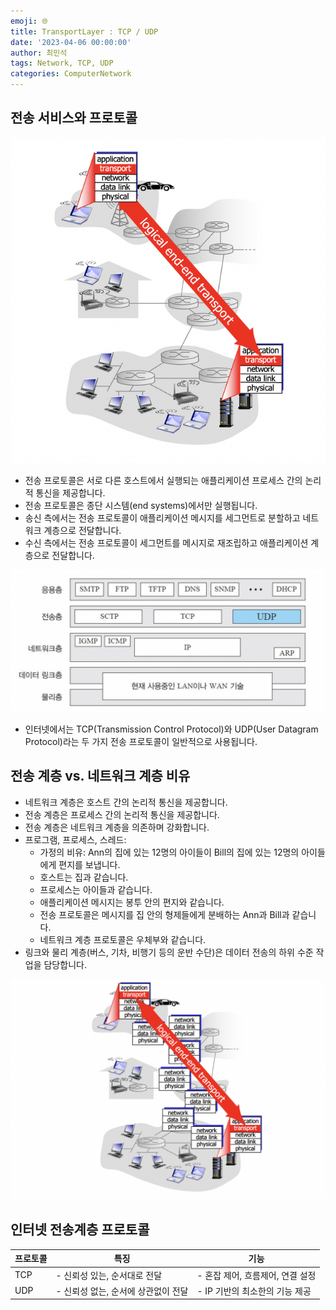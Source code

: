 ```yaml
---
emoji: 🌐
title: TransportLayer : TCP / UDP
date: '2023-04-06 00:00:00'
author: 최민석
tags: Network, TCP, UDP
categories: ComputerNetwork
---
```

## **전송 서비스와 프로토콜**

![l1.png](l1.png)

- 전송 프로토콜은 서로 다른 호스트에서 실행되는 애플리케이션 프로세스 간의 논리적 통신을 제공합니다.
- 전송 프로토콜은 종단 시스템(end systems)에서만 실행됩니다.
- 송신 측에서는 전송 프로토콜이 애플리케이션 메시지를 세그먼트로 분할하고 네트워크 계층으로 전달합니다.
- 수신 측에서는 전송 프로토콜이 세그먼트를 메시지로 재조립하고 애플리케이션 계층으로 전달합니다.

![l2.png](l2.png)

- 인터넷에서는 TCP(Transmission Control Protocol)와 UDP(User Datagram Protocol)라는 두 가지 전송 프로토콜이 일반적으로 사용됩니다.

## **전송 계층 vs. 네트워크 계층 비유**

- 네트워크 계층은 호스트 간의 논리적 통신을 제공합니다.
- 전송 계층은 프로세스 간의 논리적 통신을 제공합니다.
- 전송 계층은 네트워크 계층을 의존하며 강화합니다.
- 프로그램, 프로세스, 스레드:
    - 가정의 비유: Ann의 집에 있는 12명의 아이들이 Bill의 집에 있는 12명의 아이들에게 편지를 보냅니다.
    - 호스트는 집과 같습니다.
    - 프로세스는 아이들과 같습니다.
    - 애플리케이션 메시지는 봉투 안의 편지와 같습니다.
    - 전송 프로토콜은 메시지를 집 안의 형제들에게 분배하는 Ann과 Bill과 같습니다.
    - 네트워크 계층 프로토콜은 우체부와 같습니다.
- 링크와 물리 계층(버스, 기차, 비행기 등의 운반 수단)은 데이터 전송의 하위 수준 작업을 담당합니다.

![l3.png](l3.png)

## 인터넷 전송계층 프로토콜
| 프로토콜 | 특징 | 기능 |
| --- | --- | --- |
| TCP | - 신뢰성 있는, 순서대로 전달 | - 혼잡 제어, 흐름제어, 연결 설정 |
| UDP | - 신뢰성 없는, 순서에 상관없이 전달 | - IP 기반의 최소한의 기능 제공 |

```toc
```
